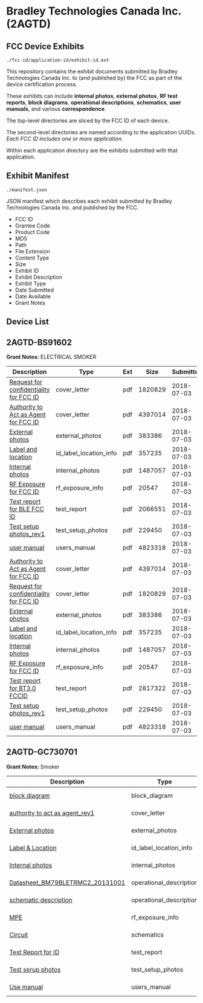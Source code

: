 # Bradley Technologies Canada Inc. (2AGTD)
## FCC Device Exhibits

```
./fcc-id/application-id/exhibit-id.ext
```

This repository contains the exhibit documents submitted by Bradley Technologies Canada Inc. to (and published by) the FCC as part of the device certification process.

These exhibits can include **internal photos**, **external photos**, **RF test reports**, **block diagrams**, **operational descriptions**, **schematics**, **user manuals**, and various **correspondence**.

The top-level directories are sliced by the FCC ID of each device.

The second-level directories are named according to the application UUIDs. *Each FCC ID includes one or more application.*

Within each application directory are the exhibits submitted with that application. 

## Exhibit Manifest

```
./manifest.json
```

JSON manifest which describes each exhibit submitted by Bradley Technologies Canada Inc. and published by the FCC.

- FCC ID
- Grantee Code
- Product Code
- MD5
- Path
- File Extension
- Content Type
- Size
- Exhibit ID
- Exhibit Description
- Exhibit Type
- Date Submitted
- Date Available
- Grant Notes

## Device List
## 2AGTD-BS91602
**Grant Notes:** ELECTRICAL SMOKER

| Description | Type | Ext | Size | Submitted | Available |
| ----------- | ---- | --- | ---- | --------- | --------- |
| [Request for confidentiality for FCC ID](2AGTD-BS91602/6ae03642f57e40833452acdc28f11b67/3909965.pdf) | cover_letter | pdf | 1820829 | 2018-07-03 | 2018-07-05 |
| [Authority to Act as Agent  for FCC ID](2AGTD-BS91602/6ae03642f57e40833452acdc28f11b67/3909966.pdf) | cover_letter | pdf | 4397014 | 2018-07-03 | 2018-07-05 |
| [External photos](2AGTD-BS91602/6ae03642f57e40833452acdc28f11b67/3909967.pdf) | external_photos | pdf | 383386 | 2018-07-03 | 2018-07-05 |
| [Label and location](2AGTD-BS91602/6ae03642f57e40833452acdc28f11b67/3909969.pdf) | id_label_location_info | pdf | 357235 | 2018-07-03 | 2018-07-05 |
| [Internal photos](2AGTD-BS91602/6ae03642f57e40833452acdc28f11b67/3909968.pdf) | internal_photos | pdf | 1487057 | 2018-07-03 | 2018-07-05 |
| [RF Exposure for FCC ID](2AGTD-BS91602/6ae03642f57e40833452acdc28f11b67/3909971.pdf) | rf_exposure_info | pdf | 20547 | 2018-07-03 | 2018-07-05 |
| [Test report for BLE FCC ID](2AGTD-BS91602/6ae03642f57e40833452acdc28f11b67/3909974.pdf) | test_report | pdf | 2066551 | 2018-07-03 | 2018-07-05 |
| [Test setup photos_rev1](2AGTD-BS91602/6ae03642f57e40833452acdc28f11b67/3909975.pdf) | test_setup_photos | pdf | 229450 | 2018-07-03 | 2018-07-05 |
| [user manual](2AGTD-BS91602/6ae03642f57e40833452acdc28f11b67/3909976.pdf) | users_manual | pdf | 4823318 | 2018-07-03 | 2018-07-05 |
| [Authority to Act as Agent  for FCC ID](2AGTD-BS91602/a38a3efb205cd9cae7c302b23a9dab9a/3909966.pdf) | cover_letter | pdf | 4397014 | 2018-07-03 | 2018-07-05 |
| [Request for confidentiality for FCC ID](2AGTD-BS91602/a38a3efb205cd9cae7c302b23a9dab9a/3909965.pdf) | cover_letter | pdf | 1820829 | 2018-07-03 | 2018-07-05 |
| [External photos](2AGTD-BS91602/a38a3efb205cd9cae7c302b23a9dab9a/3909967.pdf) | external_photos | pdf | 383386 | 2018-07-03 | 2018-07-05 |
| [Label and location](2AGTD-BS91602/a38a3efb205cd9cae7c302b23a9dab9a/3909969.pdf) | id_label_location_info | pdf | 357235 | 2018-07-03 | 2018-07-05 |
| [Internal photos](2AGTD-BS91602/a38a3efb205cd9cae7c302b23a9dab9a/3909968.pdf) | internal_photos | pdf | 1487057 | 2018-07-03 | 2018-07-05 |
| [RF Exposure for FCC ID](2AGTD-BS91602/a38a3efb205cd9cae7c302b23a9dab9a/3909971.pdf) | rf_exposure_info | pdf | 20547 | 2018-07-03 | 2018-07-05 |
| [Test report for BT3.0 FCCID](2AGTD-BS91602/a38a3efb205cd9cae7c302b23a9dab9a/3909996.pdf) | test_report | pdf | 2817322 | 2018-07-03 | 2018-07-05 |
| [Test setup photos_rev1](2AGTD-BS91602/a38a3efb205cd9cae7c302b23a9dab9a/3909975.pdf) | test_setup_photos | pdf | 229450 | 2018-07-03 | 2018-07-05 |
| [user manual](2AGTD-BS91602/a38a3efb205cd9cae7c302b23a9dab9a/3909976.pdf) | users_manual | pdf | 4823318 | 2018-07-03 | 2018-07-05 |
## 2AGTD-GC730701
**Grant Notes:** Smoker

| Description | Type | Ext | Size | Submitted | Available |
| ----------- | ---- | --- | ---- | --------- | --------- |
| [block diagram](2AGTD-GC730701/24c2c2d0768294f750aee00b6de75c2a/2950340.pdf) | block_diagram | pdf | 24591 | 2016-04-04 | 2016-04-05 |
| [authority to act as agent_rev1](2AGTD-GC730701/24c2c2d0768294f750aee00b6de75c2a/2950338.pdf) | cover_letter | pdf | 270666 | 2016-04-04 | 2016-04-05 |
| [External photos](2AGTD-GC730701/24c2c2d0768294f750aee00b6de75c2a/2950341.pdf) | external_photos | pdf | 271492 | 2016-04-04 | 2016-04-05 |
| [Label & Location](2AGTD-GC730701/24c2c2d0768294f750aee00b6de75c2a/2950343.pdf) | id_label_location_info | pdf | 323706 | 2016-04-04 | 2016-04-05 |
| [Internal photos](2AGTD-GC730701/24c2c2d0768294f750aee00b6de75c2a/2950342.pdf) | internal_photos | pdf | 1979019 | 2016-04-04 | 2016-04-05 |
| [Datasheet_BM79BLETRMC2_20131001](2AGTD-GC730701/24c2c2d0768294f750aee00b6de75c2a/2950339.pdf) | operational_description | pdf | 3142773 | 2016-04-04 | 2016-04-05 |
| [schematic description](2AGTD-GC730701/24c2c2d0768294f750aee00b6de75c2a/2950344.pdf) | operational_description | pdf | 176964 | 2016-04-04 | 2016-04-05 |
| [MPE](2AGTD-GC730701/24c2c2d0768294f750aee00b6de75c2a/2950345.pdf) | rf_exposure_info | pdf | 115128 | 2016-04-04 | 2016-04-05 |
| [Circuit](2AGTD-GC730701/24c2c2d0768294f750aee00b6de75c2a/2950346.pdf) | schematics | pdf | 103683 | 2016-04-04 | 2016-04-05 |
| [Test Report for ID](2AGTD-GC730701/24c2c2d0768294f750aee00b6de75c2a/2950347.pdf) | test_report | pdf | 628347 | 2016-04-04 | 2016-04-05 |
| [Test serup photos](2AGTD-GC730701/24c2c2d0768294f750aee00b6de75c2a/2950348.pdf) | test_setup_photos | pdf | 879801 | 2016-04-04 | 2016-04-05 |
| [Use manual](2AGTD-GC730701/24c2c2d0768294f750aee00b6de75c2a/2950349.pdf) | users_manual | pdf | 4135594 | 2016-04-04 | 2016-04-05 |
